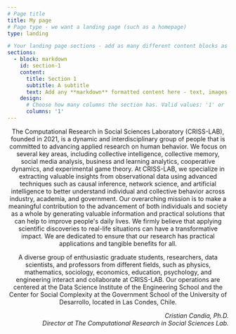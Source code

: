 ```yaml
---
# Page title
title: My page
# Page type - we want a landing page (such as a homepage)
type: landing

# Your landing page sections - add as many different content blocks as you like
sections:
  - block: markdown
    id: section-1
    content:
      title: Section 1
      subtitle: A subtitle
      text: Add any **markdown** formatted content here - text, images, videos, galleries - and even HTML code!
    design:
      # Choose how many columns the section has. Valid values: '1' or '2'.
      columns: '1'
---
```

<p style="text-align: center;"> The Computational Research in Social Sciences Laboratory (CRISS-LAB), founded in 2021, is a dynamic and interdisciplinary group of people that is committed to advancing applied research on human behavior. We focus on several key areas, including collective intelligence, collective memory, social media analysis, business and learning analytics, cooperative dynamics, and experimental game theory. At CRISS-LAB, we specialize in extracting valuable insights from observational data using advanced techniques such as causal inference, network science, and artificial intelligence to better understand individual and collective behavior across industry, academia, and government. Our overarching mission is to make a meaningful contribution to the advancement of both individuals and society as a whole by generating valuable information and practical solutions that can help to improve people's daily lives. We firmly believe that applying scientific discoveries to real-life situations can have a transformative impact. We are dedicated to ensure that our research has practical applications and tangible benefits for all.</p>

<p style="text-align: center;"> A diverse group of enthusiastic graduate students, researchers, data scientists, and professors from different fields, such as physics, mathematics, sociology, economics, education, psychology, and engineering interact and collaborate at CRISS-LAB. Our operations are centered at the Data Science Institute of the Engineering School and the Center for Social Complexity at the Government School of the University of Desarrollo, located in Las Condes, Chile. </p>

<p style="text-align: right;"> <em>Cristian Candia, Ph.D. </em> <br> <em>Director at The Computational Research in Social Sciences Lab.</em></p>

<!-- ---
# A Demo section created with the Blank widget.
# Any elements can be added in the body: https://wowchemy.com/docs/writing-markdown-latex/
# Add more sections by duplicating this file and customizing to your requirements.

widget: blank #blank #hero # See https://wowchemy.com/docs/page-builder/
headless: true # This file represents a page section.
weight: 10 # Order that this section will appear.
title: 
  About CRISS-LAB at UDD-Chile  
# hero_media: welcome.jpg
design:
  # Choose how many columns the section has. Valid values: 1 or 2.
  columns: '1'
  # Add custom styles
  css_style:
  css_class:
---
<head>
<style>
html {
    font-size: calc(15px + 0.390625vw);
}
</style>
</head>

<p style="text-align: center;"> The Computational Research in Social Sciences Laboratory (CRISS-LAB), founded in 2021, is a dynamic and interdisciplinary group of people that is committed to advancing applied research on human behavior. We focus on several key areas, including collective intelligence, collective memory, social media analysis, business and learning analytics, cooperative dynamics, and experimental game theory. At CRISS-LAB, we specialize in extracting valuable insights from observational data using advanced techniques such as causal inference, network science, and artificial intelligence to better understand individual and collective behavior across industry, academia, and government. Our overarching mission is to make a meaningful contribution to the advancement of both individuals and society as a whole by generating valuable information and practical solutions that can help to improve people's daily lives. We firmly believe that applying scientific discoveries to real-life situations can have a transformative impact. We are dedicated to ensure that our research has practical applications and tangible benefits for all.</p>

<p style="text-align: center;"> A diverse group of enthusiastic graduate students, researchers, data scientists, and professors from different fields, such as physics, mathematics, sociology, economics, education, psychology, and engineering interact and collaborate at CRISS-LAB. Our operations are centered at the Data Science Institute of the Engineering School and the Center for Social Complexity at the Government School of the University of Desarrollo, located in Las Condes, Chile. </p>

<p style="text-align: right;"> <em>Cristian Candia, Ph.D. </em> <br> <em>Director at The Computational Research in Social Sciences Lab.</em></p>
 -->
